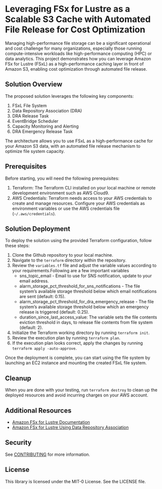
# Leveraging FSx for Lustre as a Scalable S3 Cache with Automated File Release for Cost Optimization

Managing high-performance file storage can be a significant operational and cost challenge for many organizations, especially those running compute-intensive workloads like high-performance computing (HPC) or data analytics. This project demonstrates how you can leverage Amazon FSx for Lustre (FSxL) as a high-performance caching layer in front of Amazon S3, enabling cost optimization through automated file release.

## Solution Overview
The proposed solution leverages the following key components:
1. FSxL File System
2. Data Repository Association (DRA)
3. DRA Release Task
4. EventBridge Scheduler
5. Capacity Monitoring and Alerting
6. DRA Emergency Release Task

The architecture allows you to use FSxL as a high-performance cache for your Amazon S3 data, with an automated file release mechanism to optimize file system capacity.

## Prerequisites
Before starting, you will need the following prerequisites:
1. Terraform: The Terraform CLI installed on your local machine or remote development environment such as AWS Cloud9.
2. AWS Credentials: Terraform needs access to your AWS credentials to create and manage resources. Configure your AWS credentials as environment variables or use the AWS credentials file (`~/.aws/credentials`).

## Solution Deployment
To deploy the solution using the provided Terraform configuration, follow these steps:

1. Clone the Github repository to your local machine.
2. Navigate to the `terraform` directory within the repository.
3. Review the `variables.tf` file and adjust the variable values according to your requirements.Following are a few important variables
    * sns_topic_email - Email to use for SNS notification, update to your email address.
    * alarm_storage_pct_threshold_for_sns_notifications - The file system’s available storage threshold below which email notifications are sent (default: 0.15).
    * alarm_storage_pct_threshold_for_dra_emergency_release - The file system’s available storage threshold below which an emergency release is triggered (default: 0.25). 
    * duration_since_last_access_value: The variable sets the file contents eviction threshold in days, to release file contents from file system (default: 2).
4. Initialize the Terraform working directory by running `terraform init`.
5. Review the execution plan by running `terraform plan`.
6. If the execution plan looks correct, apply the changes by running `terraform apply -auto-approve`.

Once the deployment is complete, you can start using the file system by launching an EC2 instance and mounting the created FSxL file system.

## Cleanup
When you are done with your testing, run `terraform destroy` to clean up the deployed resources and avoid incurring charges on your AWS account.

## Additional Resources
- [Amazon FSx for Lustre Documentation](https://aws.amazon.com/fsx/lustre/)
- [Amazon FSx for Lustre Using Data Repository Association](https://docs.aws.amazon.com/fsx/latest/LustreGuide/overview-dra-data-repo.html)

## Security

See [CONTRIBUTING](CONTRIBUTING.md#security-issue-notifications) for more information.

## License

This library is licensed under the MIT-0 License. See the LICENSE file.


